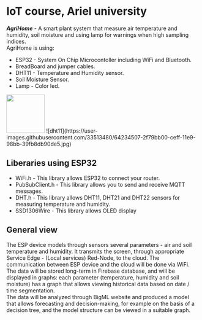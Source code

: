 # IoT course, Ariel university
**_AgriHome_** - A smart plant system that measure air temperature and humidity, soil moisture and using lamp for warnings when high sampling indices.<br />
AgriHome is using:<br />
  * ESP32 - System On Chip Microcontoller including WiFi and Bluetooth.<br />
  * BreadBoard and jumper cables.<br />
  * DHT11 - Temperature and Humidity sensor.<br />
  * Soil Moisture Sensor. <br />
  * Lamp - Color led. <br />

<img src = "![dht11](https://user-images.githubusercontent.com/33513480/64234507-2f79bb00-ceff-11e9-98bb-39fb8db90de5.jpg)" width="100" >
![dht11](https://user-images.githubusercontent.com/33513480/64234507-2f79bb00-ceff-11e9-98bb-39fb8db90de5.jpg)



## Liberaries using ESP32
 * WiFi.h - This library allows ESP32 to connect your router.<br />
 * PubSubClient.h - This library allows you to send and receive MQTT messages.<br />
 * DHT.h - This library allows DHT11, DHT21 and DHT22 sensors for measuring temperature and humidity.<br />
 * SSD1306Wire - This library allows OLED display

## General view
The ESP device models through sensors several parameters - air and soil temperature and humidity. It transmits the screen, through appropriate Service Edge - (Local services) Red-Node, to the cloud. The communication between ESP device and the cloud will be done via WiFi.<br />
The data will be stored long-term in Firebase database, and will be displayed in graphs: each parameter (temperature, humidity and soil moisture) has a graph that allows viewing historical data based on date / time segmentation.<br />
The data will be analyzed through BigML website and produced a model that allows forecasting and decision-making, for example on the basis of a decision tree, and the model structure can be viewed in a suitable graph.
